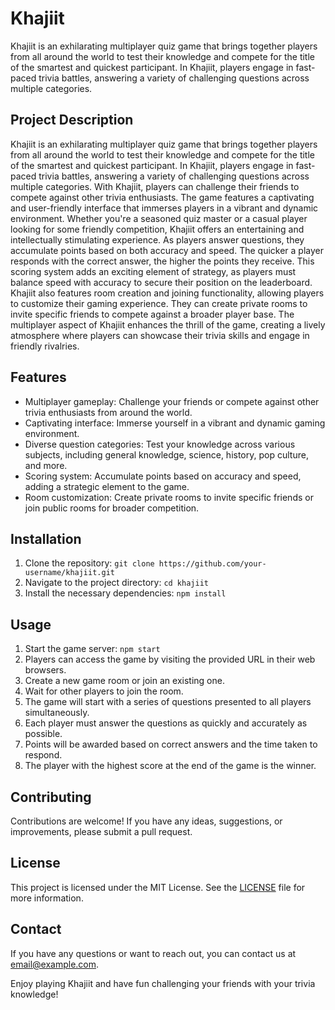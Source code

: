 # Khajiit

Khajiit is an exhilarating multiplayer quiz game that brings together players from all around the world to test their knowledge and compete for the title of the smartest and quickest participant. In Khajiit, players engage in fast-paced trivia battles, answering a variety of challenging questions across multiple categories.

## Project Description

Khajiit is an exhilarating multiplayer quiz game that brings together players from all around the world to test their knowledge and compete for the title of the smartest and quickest participant. In Khajiit, players engage in fast-paced trivia battles, answering a variety of challenging questions across multiple categories.
With Khajiit, players can challenge their friends to compete against other trivia enthusiasts. The game features a captivating and user-friendly interface that immerses players in a vibrant and dynamic environment. Whether you're a seasoned quiz master or a casual player looking for some friendly competition, Khajiit offers an entertaining and intellectually stimulating experience. 
As players answer questions, they accumulate points based on both accuracy and speed. The quicker a player responds with the correct answer, the higher the points they receive. This scoring system adds an exciting element of strategy, as players must balance speed with accuracy to secure their position on the leaderboard.
Khajiit also features room creation and joining functionality, allowing players to customize their gaming experience. They can create private rooms to invite specific friends to compete against a broader player base. The multiplayer aspect of Khajiit enhances the thrill of the game, creating a lively atmosphere where players can showcase their trivia skills and engage in friendly rivalries.


## Features

- Multiplayer gameplay: Challenge your friends or compete against other trivia enthusiasts from around the world.
- Captivating interface: Immerse yourself in a vibrant and dynamic gaming environment.
- Diverse question categories: Test your knowledge across various subjects, including general knowledge, science, history, pop culture, and more.
- Scoring system: Accumulate points based on accuracy and speed, adding a strategic element to the game.
- Room customization: Create private rooms to invite specific friends or join public rooms for broader competition.

## Installation

1. Clone the repository: `git clone https://github.com/your-username/khajiit.git`
2. Navigate to the project directory: `cd khajiit`
3. Install the necessary dependencies: `npm install`

## Usage

1. Start the game server: `npm start`
2. Players can access the game by visiting the provided URL in their web browsers.
3. Create a new game room or join an existing one.
4. Wait for other players to join the room.
5. The game will start with a series of questions presented to all players simultaneously.
6. Each player must answer the questions as quickly and accurately as possible.
7. Points will be awarded based on correct answers and the time taken to respond.
8. The player with the highest score at the end of the game is the winner.

## Contributing

Contributions are welcome! If you have any ideas, suggestions, or improvements, please submit a pull request.

## License

This project is licensed under the MIT License. See the [LICENSE](LICENSE) file for more information.

## Contact

If you have any questions or want to reach out, you can contact us at [email@example.com](mailto:email@example.com).

Enjoy playing Khajiit and have fun challenging your friends with your trivia knowledge!
